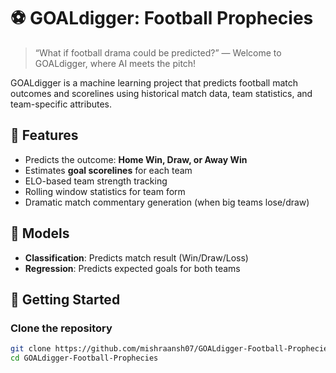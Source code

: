 # ⚽ GOALdigger: Football Prophecies

> “What if football drama could be predicted?” — Welcome to GOALdigger, where AI meets the pitch!

GOALdigger is a machine learning project that predicts football match outcomes and scorelines using historical match data, team statistics, and team-specific attributes.

## 🔮 Features

- Predicts the outcome: **Home Win, Draw, or Away Win**
- Estimates **goal scorelines** for each team
- ELO-based team strength tracking
- Rolling window statistics for team form
- Dramatic match commentary generation (when big teams lose/draw)

## 🧠 Models

- **Classification**: Predicts match result (Win/Draw/Loss)
- **Regression**: Predicts expected goals for both teams

## 🚀 Getting Started

### Clone the repository

```bash
git clone https://github.com/mishraansh07/GOALdigger-Football-Prophecies.git
cd GOALdigger-Football-Prophecies
